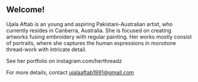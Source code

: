 
## Welcome!

Ujala Aftab is an young and aspiring Pakistani-Australian artist, who currently resides in Canberra, Australia. She is focused on creating artworks fusing embroidery with regular painting. Her works mostly consist of portraits, where she captures the human expressions in monotone thread-work with intricate detail.

See her portfolio on instagram.com/herthreadz

For more details, contact ujalaaftab1991@gmail.com
